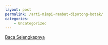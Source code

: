 ```yaml
---
layout: post
permalink: /arti-mimpi-rambut-dipotong-botak/
categories:
    - Uncategorized
---
```


[Baca Selengkapnya](/03)